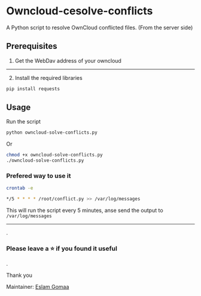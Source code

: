 # Owncloud-cesolve-conflicts
A Python script to resolve OwnCloud conflicted files. (From the server side)


## Prerequisites

1. Get the WebDav address of your owncloud


---


2. Install the required libraries

```bash
pip install requests
```



## Usage


Run the script

```bash
python owncloud-solve-conflicts.py
```

Or

```bash
chmod +x owncloud-solve-conflicts.py
./owncloud-solve-conflicts.py
```


### Prefered way to use it

```bash
crontab -e
```

```bash
*/5 * * * * /root/conflict.py >> /var/log/messages
```
This will run the script every 5 minutes, anse send the output to `/var/log/messages`


---

.

### Please leave a ⭐ if you found it useful

.

Thank you

Maintainer: [Eslam Gomaa](https://www.linkedin.com/in/eslam-gomaa)

